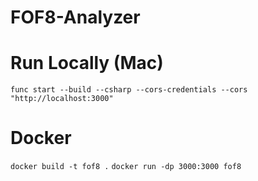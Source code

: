 # FOF8-Analyzer

# Run Locally (Mac)
`func start --build --csharp --cors-credentials --cors "http://localhost:3000"`

# Docker
`docker build -t fof8 .`
`docker run -dp 3000:3000 fof8`
